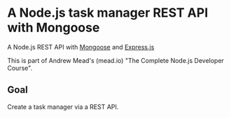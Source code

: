 # A Node.js task manager REST API with Mongoose
A Node.js REST API with [Mongoose](https://mongoosejs.com/docs/) and [Express.js](http://expressjs.com/)

This is part of Andrew Mead's (mead.io) "The Complete Node.js Developer Course".

## Goal
Create a task manager via a REST API.

